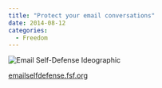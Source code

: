 ```yaml
---
title: "Protect your email conversations"
date: 2014-08-12
categories:
  - Freedom
---
```


![Email Self-Defense Ideographic](emailselfdefense.png)

[emailselfdefense.fsf.org](https://emailselfdefense.fsf.org/)
